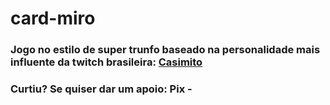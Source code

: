 # card-miro
### Jogo no estilo de super trunfo baseado na personalidade mais influente da twitch brasileira: <a href="https://www.twitch.tv/casimito">Casimito</a> 

### Curtiu? Se quiser dar um apoio: Pix - 